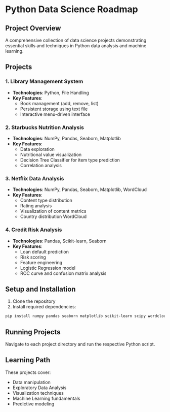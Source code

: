 # Python Data Science Roadmap

## Project Overview
A comprehensive collection of data science projects demonstrating essential skills and techniques in Python data analysis and machine learning.

## Projects

### 1. Library Management System
- **Technologies**: Python, File Handling
- **Key Features**:
  - Book management (add, remove, list)
  - Persistent storage using text file
  - Interactive menu-driven interface

### 2. Starbucks Nutrition Analysis
- **Technologies**: NumPy, Pandas, Seaborn, Matplotlib
- **Key Features**:
  - Data exploration
  - Nutritional value visualization
  - Decision Tree Classifier for item type prediction
  - Correlation analysis

### 3. Netflix Data Analysis
- **Technologies**: NumPy, Pandas, Seaborn, Matplotlib, WordCloud
- **Key Features**:
  - Content type distribution
  - Rating analysis
  - Visualization of content metrics
  - Country distribution WordCloud

### 4. Credit Risk Analysis
- **Technologies**: Pandas, Scikit-learn, Seaborn
- **Key Features**:
  - Loan default prediction
  - Risk scoring
  - Feature engineering
  - Logistic Regression model
  - ROC curve and confusion matrix analysis

## Setup and Installation
1. Clone the repository
2. Install required dependencies:
```bash
pip install numpy pandas seaborn matplotlib scikit-learn scipy wordcloud
```

## Running Projects
Navigate to each project directory and run the respective Python script.

## Learning Path
These projects cover:
- Data manipulation
- Exploratory Data Analysis
- Visualization techniques
- Machine Learning fundamentals
- Predictive modeling
